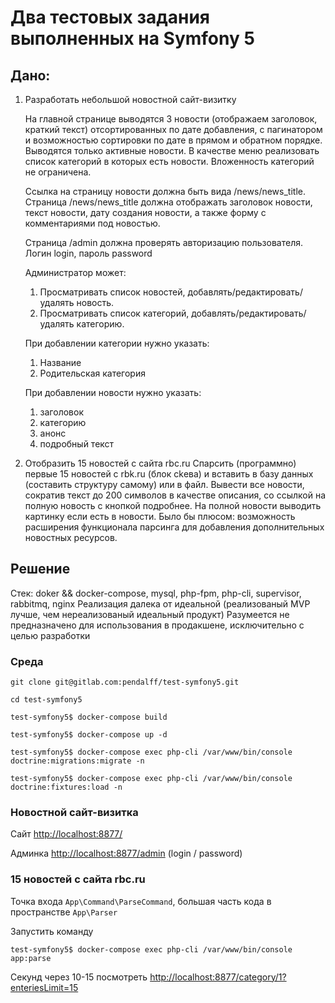 # Два тестовых задания выполненных на Symfony 5 

## Дано:
1. Разработать небольшой новостной сайт-визитку
    
    На главной странице выводятся 3 новости (отображаем заголовок, краткий текст) отсортированных по дате добавления, с пагинатором и возможностью сортировки по дате в прямом и обратном порядке. Выводятся только активные новости.
    В качестве меню реализовать список  категорий в которых есть новости. Вложенность категорий не ограничена.
    
    Ссылка на страницу новости должна быть вида /news/news_title.
    Страница /news/news_title должна отображать заголовок новости, текст новости, дату создания новости, а также форму с комментариями под новостью.
    
    Страница /admin должна проверять авторизацию пользователя. Логин login, пароль password
    
    Администратор может:
    1) Просматривать список новостей, добавлять/редактировать/удалять новость.
    2) Просматривать список категорий, добавлять/редактировать/удалять категорию.
    
    При добавлении категории нужно указать:
    1) Название
    2) Родительская категория
    
    При добавлении новости нужно указать:
    1) заголовок
    2) категорию
    3) анонс
    4) подробный текст

2. Отобразить 15 новостей с сайта rbc.ru
   Спарсить (программно) первые 15 новостей с rbk.ru (блок сkева) и вставить в базу данных (составить структуру самому) или в файл. Вывести все новости, сократив текст до 200 символов в качестве описания, со ссылкой на полную новость с кнопкой подробнее. На полной новости выводить картинку если есть в новости.
   Было бы плюсом: возможность расширения функционала парсинга для добавления дополнительных новостных ресурсов.

## Решение
Стек: doker && docker-compose, mysql, php-fpm, php-cli, supervisor, rabbitmq, nginx
Реализация далека от идеальной (реализованый MVP лучше, чем нереализованый идеальный продукт)
Разумеется не предназначено для использования в продакшене, исключительно с целью разработки

### Среда

```
git clone git@gitlab.com:pendalff/test-symfony5.git

cd test-symfony5

test-symfony5$ docker-compose build

test-symfony5$ docker-compose up -d 

test-symfony5$ docker-compose exec php-cli /var/www/bin/console doctrine:migrations:migrate -n

test-symfony5$ docker-compose exec php-cli /var/www/bin/console doctrine:fixtures:load -n

```

### Новостной сайт-визитка

Сайт [http://localhost:8877/](http://localhost:8877/)

Админка [http://localhost:8877/admin](http://localhost:8877/admin) (login / password)

### 15 новостей с сайта rbc.ru

Точка входа `App\Command\ParseCommand`, большая часть кода в пространстве `App\Parser`

Запустить команду
```
test-symfony5$ docker-compose exec php-cli /var/www/bin/console app:parse 
```
Секунд через 10-15 посмотреть [http://localhost:8877/category/1?enteriesLimit=15](http://localhost:8877/category/1?enteriesLimit=15)
